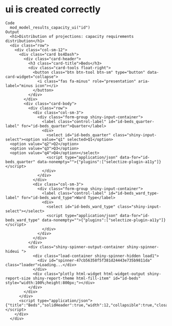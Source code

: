 # ui is created correctly

    Code
      mod_model_results_capacity_ui("id")
    Output
      <h1>Distribution of projections: capacity requirements distribution</h1>
      <div class="row">
        <div class="col-sm-12">
          <div class="card bs4Dash">
            <div class="card-header">
              <h3 class="card-title">Beds</h3>
              <div class="card-tools float-right">
                <button class="btn btn-tool btn-sm" type="button" data-card-widget="collapse">
                  <i class="fas fa-minus" role="presentation" aria-label="minus icon"></i>
                </button>
              </div>
            </div>
            <div class="card-body">
              <div class="row">
                <div class="col-sm-3">
                  <div class="form-group shiny-input-container">
                    <label class="control-label" id="id-beds_quarter-label" for="id-beds_quarter">Quarter</label>
                    <div>
                      <select id="id-beds_quarter" class="shiny-input-select"><option value="q1" selected>Q1</option>
      <option value="q2">Q2</option>
      <option value="q3">Q3</option>
      <option value="q4">Q4</option></select>
                      <script type="application/json" data-for="id-beds_quarter" data-nonempty="">{"plugins":["selectize-plugin-a11y"]}</script>
                    </div>
                  </div>
                </div>
                <div class="col-sm-3">
                  <div class="form-group shiny-input-container">
                    <label class="control-label" id="id-beds_ward_type-label" for="id-beds_ward_type">Ward Type</label>
                    <div>
                      <select id="id-beds_ward_type" class="shiny-input-select"></select>
                      <script type="application/json" data-for="id-beds_ward_type" data-nonempty="">{"plugins":["selectize-plugin-a11y"]}</script>
                    </div>
                  </div>
                </div>
              </div>
              <div class="shiny-spinner-output-container shiny-spinner-hideui ">
                <div class="load-container shiny-spinner-hidden load1">
                  <div id="spinner-47cb56358f5f381d24443e735b9811da" class="loader">Loading...</div>
                </div>
                <div class="plotly html-widget html-widget-output shiny-report-size shiny-report-theme html-fill-item" id="id-beds" style="width:100%;height:800px;"></div>
              </div>
            </div>
          </div>
          <script type="application/json">{"title":"Beds","solidHeader":true,"width":12,"collapsible":true,"closable":false,"maximizable":false,"gradient":false}</script>
        </div>
      </div>


